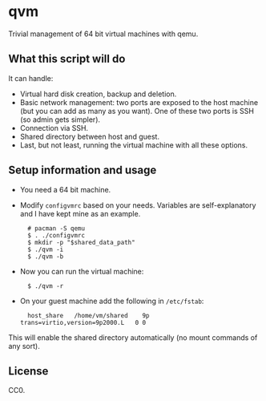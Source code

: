 # qvm

Trivial management of 64 bit virtual machines with qemu.

## What this script will do

It can handle:

- Virtual hard disk creation, backup and deletion.
- Basic network management: two ports are exposed to the host
  machine (but you can add as many as you want). One of these 
  two ports is SSH (so admin gets simpler).
- Connection via SSH.
- Shared directory between host and guest.
- Last, but not least, running the virtual machine with all
  these options.

## Setup information and usage

- You need a 64 bit machine.
- Modify `configvmrc` based on your needs.
  Variables are self-explanatory and I have kept mine 
  as an example.

        # pacman -S qemu
        $ . ./configvmrc
        $ mkdir -p "$shared_data_path"
        $ ./qvm -i
        $ ./qvm -b

- Now you can run the virtual machine:

        $ ./qvm -r

- On your guest machine add the following in `/etc/fstab`:

        host_share   /home/vm/shared    9p      trans=virtio,version=9p2000.L   0 0

This will enable the shared directory automatically (no mount commands of any 
sort).

## License

CC0.
